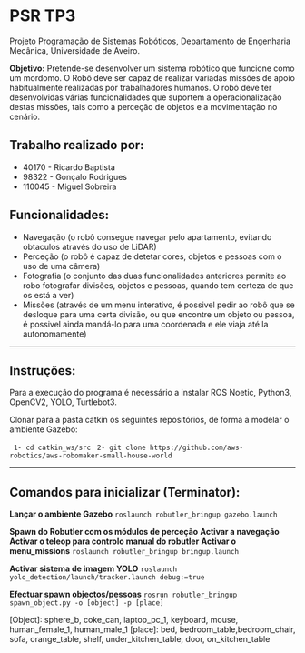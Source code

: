 # PSR TP3
Projeto Programação de Sistemas Robóticos, Departamento de Engenharia Mecânica, Universidade de Aveiro.

**Objetivo:** Pretende-se desenvolver um sistema robótico que funcione como um mordomo. O Robô deve ser capaz de realizar variadas missões de apoio habitualmente realizadas por trabalhadores humanos.
O robô deve ter desenvolvidas várias funcionalidades que suportem a operacionalização destas missões, tais como a perceção de objetos e a movimentação no cenário.

## Trabalho realizado por:
* 40170 - Ricardo Baptista
* 98322 - Gonçalo Rodrigues
* 110045 - Miguel Sobreira

## Funcionalidades:
* Navegação (o robô consegue navegar pelo apartamento, evitando obtaculos através do uso de LiDAR)
* Perceção (o robô é capaz de detetar cores, objetos e pessoas com o uso de uma câmera)
* Fotografia (o conjunto das duas funcionalidades anteriores permite ao robo fotografar divisões, objetos e pessoas, quando tem certeza de que os está a ver)
* Missões (através de um menu interativo, é possivel pedir ao robô que se desloque para uma certa divisão, ou que encontre um objeto ou pessoa, é possivel ainda mandá-lo para uma coordenada e ele viaja até la autonomamente)

---
## Instruções:
Para a execução do programa é necessário a instalar ROS Noetic, Python3, OpenCV2, YOLO, Turtlebot3.

Clonar para a pasta catkin os seguintes repositórios, de forma a modelar o ambiente Gazebo:

``` 1- cd catkin_ws/src```
``` 2- git clone https://github.com/aws-robotics/aws-robomaker-small-house-world```

---
## Comandos para inicializar (Terminator):
**Lançar o ambiente Gazebo**
```roslaunch robutler_bringup gazebo.launch```

**Spawn do Robutler com os módulos de perceção**
**Activar a navegação**
**Activar o teleop para controlo manual do robutler**
**Activar o menu_missions**
```roslaunch robutler_bringup bringup.launch```

**Activar sistema de imagem YOLO**
```roslaunch yolo_detection/launch/tracker.launch debug:=true```

**Efectuar spawn objectos/pessoas**
```rosrun robutler_bringup spawn_object.py -o [object] -p [place]```

[Object]: sphere_b, coke_can, laptop_pc_1, keyboard, mouse, human_female_1, human_male_1
[place]: bed, bedroom_table,bedroom_chair, sofa, orange_table, shelf, under_kitchen_table, door, on_kitchen_table



